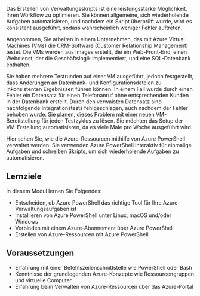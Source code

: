 Das Erstellen von Verwaltungsskripts ist eine leistungsstarke Möglichkeit, Ihren Workflow zu optimieren. Sie können allgemeine, sich wiederholende Aufgaben automatisieren, und nachdem ein Skript überprüft wurde, wird es konsistent ausgeführt, sodass wahrscheinlich weniger Fehler auftreten.

Angenommen, Sie arbeiten in einem Unternehmen, das mit Azure Virtual Machines (VMs) die CRM-Software (Customer Relationship Management) testet. Die VMs werden aus Images erstellt, die ein Web-Front-End, einen Webdienst, der die Geschäftslogik implementiert, und eine SQL-Datenbank enthalten.

Sie haben mehrere Testrunden auf einer VM ausgeführt, jedoch festgestellt, dass Änderungen an Datenbank- und Konfigurationsdateien zu inkonsistenten Ergebnissen führen können. In einem Fall wurde durch einen Fehler ein Datensatz für einen Telefonanruf ohne entsprechenden Kunden in der Datenbank erstellt. Durch den verwaisten Datensatz sind nachfolgende Integrationstests fehlgeschlagen, auch nachdem der Fehler behoben wurde. Sie planen, dieses Problem mit einer neuen VM-Bereitstellung für jeden Testzyklus zu lösen. Sie möchten das Setup der VM-Erstellung automatisieren, da es viele Male pro Woche ausgeführt wird. 

Hier sehen Sie, wie die Azure-Ressourcen mithilfe von Azure PowerShell verwaltet werden. Sie verwenden Azure PowerShell interaktiv für einmalige Aufgaben und schreiben Skripts, um sich wiederholende Aufgaben zu automatisieren. 

## <a name="learning-objectives"></a>Lernziele
In diesem Modul lernen Sie Folgendes:
- Entscheiden, ob Azure PowerShell das richtige Tool für Ihre Azure-Verwaltungsaufgaben ist
- Installieren von Azure PowerShell unter Linux, macOS und/oder Windows
- Verbinden mit einem Azure-Abonnement über Azure PowerShell
- Erstellen von Azure-Ressourcen mit Azure PowerShell

## <a name="prerequisites"></a>Voraussetzungen
- Erfahrung mit einer Befehlszeilenschnittstelle wie PowerShell oder Bash
- Kenntnisse der grundlegenden Azure-Konzepte wie Ressourcengruppen und virtuelle Computer
- Erfahrung beim Verwalten von Azure-Ressourcen über das Azure-Portal
